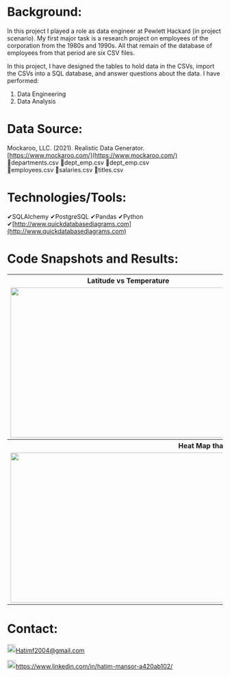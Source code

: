 # Background:
In this project I played a role as data engineer at Pewlett Hackard (in project scenario). My first major task is a research project on employees of the corporation from the 1980s and 1990s. All that remain of the database of employees from that period are six CSV files.

In this project, I have designed the tables to hold data in the CSVs, import the CSVs into a SQL database, and answer questions about the data. I have performed:
1. Data Engineering
2. Data Analysis


# Data Source:
Mockaroo, LLC. (2021). Realistic Data Generator. [https://www.mockaroo.com/](https://www.mockaroo.com/)<br>
&#128220;departments.csv  &#128220;dept_emp.csv     &#128220;dept_emp.csv      
&#128220;employees.csv    &#128220;salaries.csv     &#128220;titles.csv

# Technologies/Tools: 
&#10004;SQLAlchemy     &#10004;PostgreSQL      &#10004;Pandas      &#10004;Python <br>
&#10004;[http://www.quickdatabasediagrams.com](http://www.quickdatabasediagrams.com)


# Code Snapshots and Results:
<table>
  <tr>
    <th style="text-align:center">Latitude vs Temperature</td>
     <th style="text-align:center">Latitude vs Humidity</td>
     
  </tr>
  <tr>
    <td><img src="https://user-images.githubusercontent.com/24882457/169546337-229073f0-ed55-42a8-8f44-507d152110d1.png" width=550 height=350></td>
    <td><img src="https://user-images.githubusercontent.com/24882457/169546345-a5208276-fcfa-41ad-b76b-bea4b2df5539.png" width=550 height=350></td>
    
  </tr>
  <tr>
   <th style="text-align:center" colspan="2">Heat Map that display every City Humidity</td>
  </tr>
    <tr>
    <td colspan="2"><img src="https://user-images.githubusercontent.com/24882457/169547628-2d5028ec-9917-41af-96e1-e51ea9ab87d5.png" width=1000 height=350></td>
    
    

    
  </tr>
</table>




# Contact:
<img src="https://user-images.githubusercontent.com/24882457/168723224-ecbdb402-be01-453d-9cb5-282424f7418a.png" width="20" height="20" title=" Hatims email"><Hatimf2004@gmail.com>

<img src="https://user-images.githubusercontent.com/24882457/168716629-b90f784a-534f-418c-89fd-28e91c4830fa.png" width="20" height="20" title="Linkedin Profile"><https://www.linkedin.com/in/hatim-mansor-a420ab102/>
